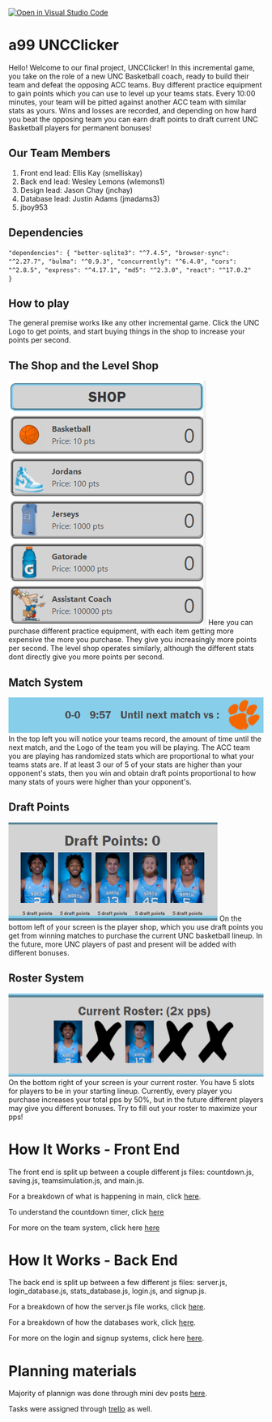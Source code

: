 [![Open in Visual Studio Code](https://classroom.github.com/assets/open-in-vscode-f059dc9a6f8d3a56e377f745f24479a46679e63a5d9fe6f495e02850cd0d8118.svg)](https://classroom.github.com/online_ide?assignment_repo_id=6381662&assignment_repo_type=AssignmentRepo)
# a99 UNCClicker

Hello! Welcome to our final project, UNCClicker! In this incremental game, you take on the role of a new UNC Basketball coach, ready to build their team and defeat the opposing ACC teams. Buy different practice equipment to gain points which you can use to level up your teams stats. Every 10:00 minutes, your team will be pitted against another ACC team with similar stats as yours. Wins and losses are recorded, and depending on how hard you beat the opposing team you can earn draft points to draft current UNC Basketball players for permanent bonuses!

## Our Team Members
1. Front end lead: Ellis Kay (smelliskay)
2. Back end lead: Wesley Lemons (wlemons1)
3. Design lead: Jason Chay (jnchay)
4. Database lead: Justin Adams (jmadams3)
5. jboy953

## Dependencies
<code>"dependencies": {
    "better-sqlite3": "^7.4.5",
    "browser-sync": "^2.27.7",
    "bulma": "^0.9.3",
    "concurrently": "^6.4.0",
    "cors": "^2.8.5",
    "express": "^4.17.1",
    "md5": "^2.3.0",
    "react": "^17.0.2"
  }</code>


## How to play

The general premise works like any other incremental game. Click the UNC Logo to get points, and start buying things in the shop to increase your points per second.

## The Shop and the Level Shop
![Image](./images/READMEIMAGES/shop.PNG)
Here you can purchase different practice equipment, with each item getting more expensive the more you purchase. They give you increasingly more points per second. The level shop operates similarly, although the different stats dont directly give you more points per second.


## Match System
![Image](./images/READMEIMAGES/nextMatch.PNG)
In the top left you will notice your teams record, the amount of time until the next match, and the Logo of the team you will be playing. The ACC team you are playing has randomized stats which are proportional to what your teams stats are. If at least 3 our of 5 of your stats are higher than your opponent's stats, then you win and obtain draft points proportional to how many stats of yours were higher than your opponent's.

## Draft Points
![Image](./images/READMEIMAGES/draftPoints.PNG)
On the bottom left of your screen is the player shop, which you use draft points you get from winning matches to purchase the current UNC basketball lineup. In the future, more UNC players of past and present will be added with different bonuses.

## Roster System
![Image](./images/READMEIMAGES/roster.PNG)
On the bottom right of your screen is your current roster. You have 5 slots for players to be in your starting lineup. Currently, every player you purchase increases your total pps by 50%, but in the future different players may give you different bonuses. Try to fill out your roster to maximize your pps!


# How It Works - Front End

The front end is split up between a couple different js files: countdown.js, saving.js, teamsimulation.js, and main.js.

For a breakdown of what is happening in main, click [here](./docs/main.md).

To understand the countdown timer, click [here](./docs/countdown.md)

For more on the team system, click here [here](./docs/teamsimulation.md)

# How It Works - Back End

The back end is split up between a few different js files: server.js, login_database.js, stats_database.js, login.js, and signup.js.

For a breakdown of how the server.js file works, click [here](./docs/server.md).

For a breakdown of how the databases work, click [here](./docs/databases.md).

For more on the login and signup systems, click here [here](./docs/userInformation.md).

# Planning materials

Majority of plannign was done through mini dev posts [here](https://github.com/orgs/jdmar3-comp426/teams/da-malloc-masters).

Tasks were assigned through [trello](https://trello.com/b/VRMTkvog/dev) as well.
